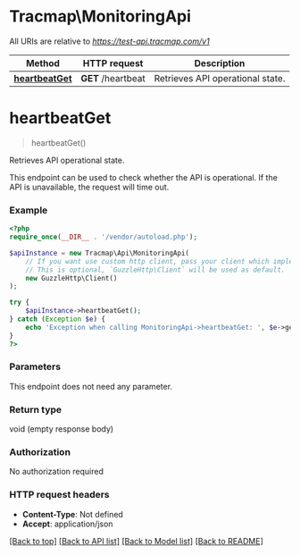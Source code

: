 # Tracmap\MonitoringApi

All URIs are relative to *https://test-api.tracmap.com/v1*

Method | HTTP request | Description
------------- | ------------- | -------------
[**heartbeatGet**](MonitoringApi.md#heartbeatGet) | **GET** /heartbeat | Retrieves API operational state.


# **heartbeatGet**
> heartbeatGet()

Retrieves API operational state.

This endpoint can be used to check whether the API is operational. If the API is unavailable, the request will time out.

### Example
```php
<?php
require_once(__DIR__ . '/vendor/autoload.php');

$apiInstance = new Tracmap\Api\MonitoringApi(
    // If you want use custom http client, pass your client which implements `GuzzleHttp\ClientInterface`.
    // This is optional, `GuzzleHttp\Client` will be used as default.
    new GuzzleHttp\Client()
);

try {
    $apiInstance->heartbeatGet();
} catch (Exception $e) {
    echo 'Exception when calling MonitoringApi->heartbeatGet: ', $e->getMessage(), PHP_EOL;
}
?>
```

### Parameters
This endpoint does not need any parameter.

### Return type

void (empty response body)

### Authorization

No authorization required

### HTTP request headers

 - **Content-Type**: Not defined
 - **Accept**: application/json

[[Back to top]](#) [[Back to API list]](../../README.md#documentation-for-api-endpoints) [[Back to Model list]](../../README.md#documentation-for-models) [[Back to README]](../../README.md)

